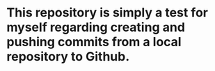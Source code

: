 # This repository is simply a test for myself regarding creating and pushing commits from a local repository to Github.
